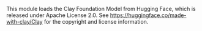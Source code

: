 This module loads the Clay Foundation Model from Hugging Face, which is released under
Apache License 2.0. See https://huggingface.co/made-with-clay/Clay for the copyright
and license information.
